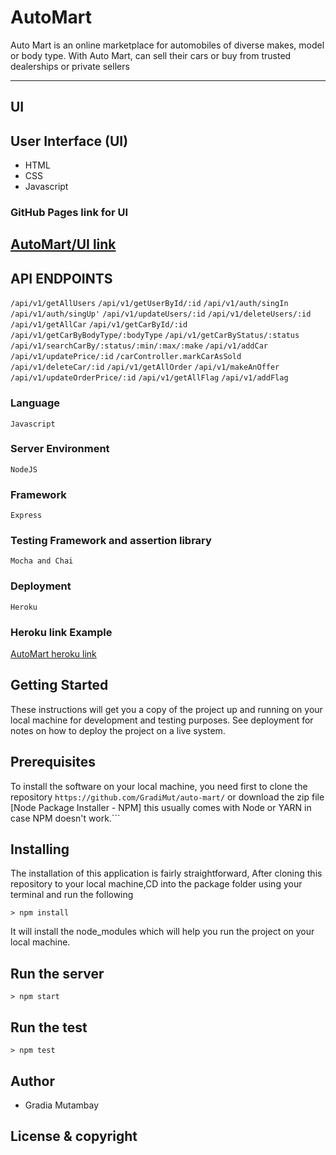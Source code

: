 # AutoMart

Auto Mart is an online marketplace for automobiles of diverse makes, model or body type. With
Auto Mart,  can sell their cars or buy from trusted dealerships or private sellers

------------------------------------------------------------------------------

## UI

## User Interface (UI)

* HTML
* CSS
* Javascript

### GitHub Pages link for UI

[AutoMart/UI link](https://gradimut.github.io/auto-mart/UI)
---------------------------------------------------------------------

## API ENDPOINTS

```/api/v1/getAllUsers```
```/api/v1/getUserById/:id```
```/api/v1/auth/singIn```
```/api/v1/auth/singUp'```
```/api/v1/updateUsers/:id```
```/api/v1/deleteUsers/:id```
```/api/v1/getAllCar```
```/api/v1/getCarById/:id```
```/api/v1/getCarByBodyType/:bodyType```
```/api/v1/getCarByStatus/:status```
```/api/v1/searchCarBy/:status/:min/:max/:make```
```/api/v1/addCar```
```/api/v1/updatePrice/:id```
```/carController.markCarAsSold```
```/api/v1/deleteCar/:id```
```/api/v1/getAllOrder```
```/api/v1/makeAnOffer```
```/api/v1/updateOrderPrice/:id```
```/api/v1/getAllFlag```
```/api/v1/addFlag```

### Language

```Javascript```

### Server Environment

```NodeJS```

### Framework

```Express```

### Testing Framework and assertion library

```Mocha and Chai```

### Deployment

```Heroku```

### Heroku link Example

[AutoMart heroku link](https://automart-andele-bc7.herokuapp.com/)

## Getting Started
These instructions will get you a copy of the project up and running on your local machine for development and testing purposes. See deployment for notes on how to deploy the project on a live system.

## Prerequisites
To install the software on your local machine, you need first to clone the repository
 ```https://github.com/GradiMut/auto-mart/``` or download the zip file
 [Node Package Installer - NPM] this usually comes with Node or YARN in case NPM doesn't work.```

## Installing

The installation of this application is fairly straightforward, After cloning this repository to your local machine,CD into the package folder using your terminal and run the following

```> npm install```

It will install the node_modules which will help you run the project on your local machine.

## Run the server

```> npm start```

## Run the test

```> npm test```

## Author

* Gradia Mutambay

## License & copyright

